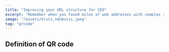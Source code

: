 ```yaml
---
title: "Improving your URL structure for SEO"
excerpt: "Remember when you found miles of web addresses with complex sequences of letters, numbers, and special characters? Such long URLs are not only unsightly, but can also..."
image: "/assets/elvis_ndubuisi.jpeg"
tag: "qrcode"
---
```


## Definition of QR code
